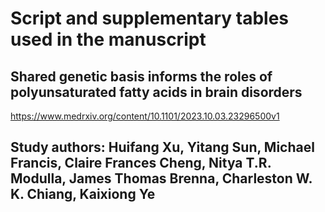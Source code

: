 # Script and supplementary tables used in the manuscript
## Shared genetic basis informs the roles of polyunsaturated fatty acids in brain disorders
https://www.medrxiv.org/content/10.1101/2023.10.03.23296500v1

## Study authors:  Huifang Xu, Yitang Sun, Michael Francis, Claire Frances Cheng, Nitya T.R. Modulla, James Thomas Brenna, Charleston W. K. Chiang, Kaixiong Ye

